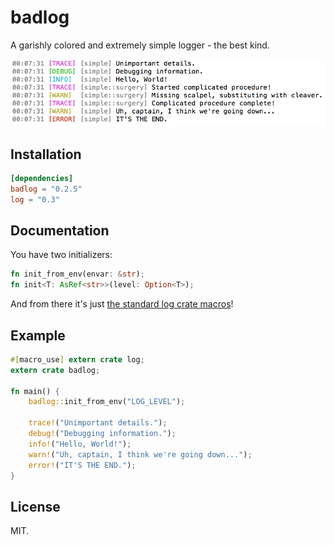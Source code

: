# badlog

A garishly colored and extremely simple logger - the best kind.

![](preview.png)

## Installation

```toml
[dependencies]
badlog = "0.2.5"
log = "0.3"
```

## Documentation

You have two initializers:

```rust
fn init_from_env(envar: &str);
fn init<T: AsRef<str>>(level: Option<T>);
```

And from there it's just [the standard log crate macros](https://doc.rust-lang.org/log/log/index.html)!

## Example

```rust
#[macro_use] extern crate log;
extern crate badlog;

fn main() {
    badlog::init_from_env("LOG_LEVEL");

    trace!("Unimportant details.");
    debug!("Debugging information.");
    info!("Hello, World!");
    warn!("Uh, captain, I think we're going down...");
    error!("IT'S THE END.");
}
```

## License

MIT.
